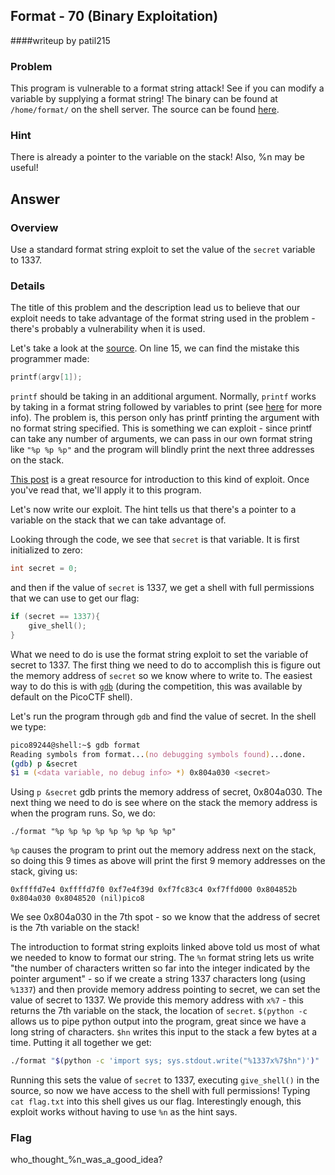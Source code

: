 ## Format - 70 (Binary Exploitation)
####writeup by patil215

### Problem

This program is vulnerable to a format string attack! See if you can modify a variable by supplying a format string! The binary can be found at ```/home/format/``` on the shell server. The source can be found [here](https://picoctf.com/problem-static/binary/format/format.c).

### Hint

There is already a pointer to the variable on the stack! Also, %n may be useful!

## Answer

### Overview

Use a standard format string exploit to set the value of the ```secret``` variable to 1337.

### Details

The title of this problem and the description lead us to believe that our exploit needs to take advantage of the format string used in the problem - there's probably a vulnerability when it is used.

Let's take a look at the [source](https://picoctf.com/problem-static/binary/format/format.c). On line 15, we can find the mistake this programmer made:

```c
printf(argv[1]);
```

```printf``` should be taking in an additional argument. Normally, ```printf``` works by taking in a format string followed by variables to print (see [here](http://www.cplusplus.com/reference/cstdio/printf/) for more info). The problem is, this person only has printf printing the argument with no format string specified. This is something we can exploit - since printf can take any number of arguments, we can pass in our own format string like ```"%p %p %p"``` and the program will blindly print the next three addresses on the stack.

[This post](http://codearcana.com/posts/2013/05/02/introduction-to-format-string-exploits.html) is a great resource for introduction to this kind of exploit. Once you've read that,  we'll apply it to this program.

Let's now write our exploit. The hint tells us that there's a pointer to a variable on the stack that we can take advantage of.

Looking through the code, we see that ```secret``` is that variable. It is first initialized to zero:

```c
int secret = 0;
```

and then if the value of ```secret``` is 1337, we get a shell with full permissions that we can use to get our flag:

```c
if (secret == 1337){
    give_shell();
}
```

What we need to do is use the format string exploit to set the variable of secret to 1337. The first thing we need to do to accomplish this is figure out the memory address of ```secret``` so we know where to write to. The easiest way to do this is with [```gdb```](http://www.gnu.org/software/gdb/) (during the competition, this was available by default on the PicoCTF shell).

Let's run the program through ```gdb``` and find the value of secret. In the shell we type:

```zsh
pico89244@shell:~$ gdb format
Reading symbols from format...(no debugging symbols found)...done.
(gdb) p &secret
$1 = (<data variable, no debug info> *) 0x804a030 <secret>
```

Using ```p &secret``` gdb prints the memory address of secret, 0x804a030. The next thing we need to do is see where on the stack the memory address is when the program runs. So, we do:

```
./format "%p %p %p %p %p %p %p %p %p"
```

```%p``` causes the program to print out the memory address next on the stack, so doing this 9 times as above will print the first 9 memory addresses on the stack, giving us:

```
0xffffd7e4 0xffffd7f0 0xf7e4f39d 0xf7fc83c4 0xf7ffd000 0x804852b 0x804a030 0x8048520 (nil)pico8
```

We see 0x804a030 in the 7th spot - so we know that the address of secret is the 7th variable on the stack!

The introduction to format string exploits linked above told us most of what we needed to know to format our string. The ```%n``` format string lets us write "the number of characters written so far into the integer indicated by the pointer argument" - so if we create a string 1337 characters long (using ```%1337```) and then provide memory address pointing to secret, we can set the value of secret to 1337. We provide this memory address with ```x%7``` - this returns the 7th variable on the stack, the location of ```secret```. ```$(python -c``` allows us to pipe python output into the program, great since we have a long string of characters. ```$hn``` writes this input to the stack a few bytes at a time. Putting it all together we get:

```bash
./format "$(python -c 'import sys; sys.stdout.write("%1337x%7$hn")')"
```

Running this sets the value of ```secret``` to 1337, executing ```give_shell()``` in the source, so now we have access to the shell with full permissions! Typing ```cat flag.txt``` into this shell gives us our flag. Interestingly enough, this exploit works without having to use ```%n``` as the hint says.



### Flag

who\_thought\_%n_was_a_good_idea?
